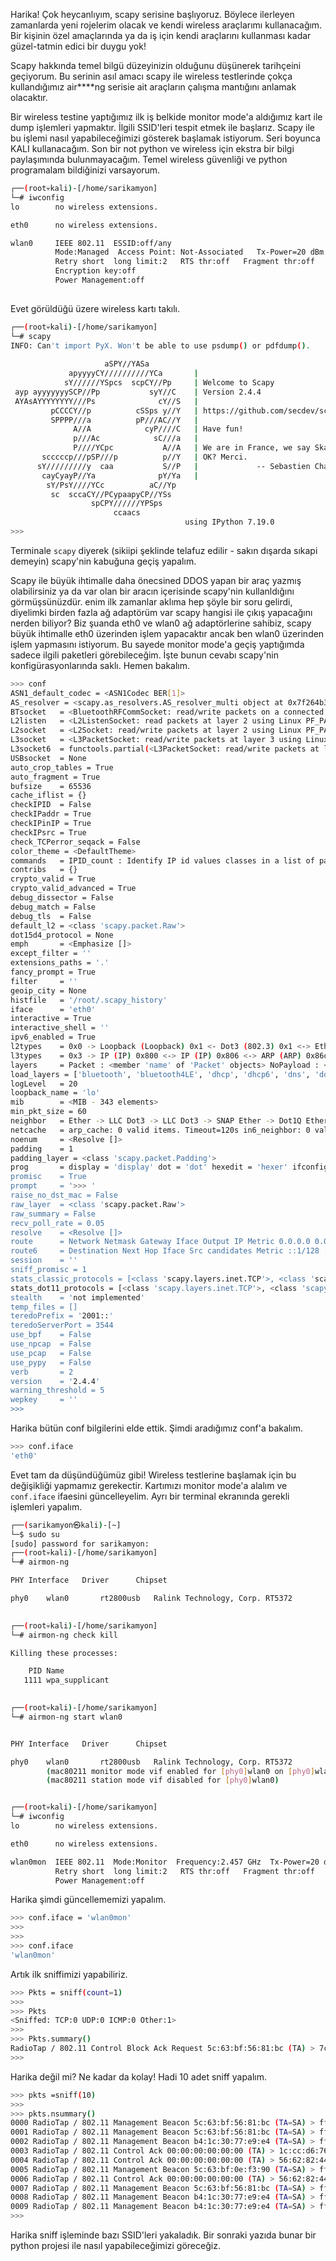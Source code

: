 Harika! Çok heycanlıyım, scapy serisine başlıyoruz. Böylece ilerleyen zamanlarda yeni rojelerim olacak ve kendi wireless araçlarımı kullanacağım. Bir kişinin özel amaçlarında ya da iş için kendi araçlarını kullanması kadar güzel-tatmin edici bir duygu yok!

Scapy hakkında temel bilgü düzeyinizin olduğunu düşünerek tarihçeini geçiyorum. Bu serinin asıl amacı scapy ile wireless testlerinde çokça kullandığımız air****ng serisie ait araçların çalışma mantığını anlamak olacaktır. 

Bir wireless testine yaptığımız ilk iş belkide monitor mode'a aldığımız kart ile dump işlemleri yapmaktır. İlgili SSID'leri tespit etmek ile başlarız. Scapy ile bu işlemi nasıl yapabileceğimizi gösterek başlamak istiyorum. Seri boyunca KALI kullanacağım. Son bir not python ve wireless için ekstra bir bilgi paylaşımında bulunmayacağım. Temel wireless güvenliği ve python programalam bildiğinizi varsayorum.

```sh
┌──(root💀kali)-[/home/sarikamyon]
└─# iwconfig
lo        no wireless extensions.

eth0      no wireless extensions.

wlan0     IEEE 802.11  ESSID:off/any  
          Mode:Managed  Access Point: Not-Associated   Tx-Power=20 dBm   
          Retry short  long limit:2   RTS thr:off   Fragment thr:off
          Encryption key:off
          Power Management:off
          
```

Evet görüldüğü üzere wireless kartı takılı.

```sh
┌──(root💀kali)-[/home/sarikamyon]
└─# scapy                          
INFO: Can't import PyX. Won't be able to use psdump() or pdfdump().
                                      
                     aSPY//YASa       
             apyyyyCY//////////YCa       |
            sY//////YSpcs  scpCY//Pp     | Welcome to Scapy
 ayp ayyyyyyySCP//Pp           syY//C    | Version 2.4.4
 AYAsAYYYYYYYY///Ps              cY//S   |
         pCCCCY//p          cSSps y//Y   | https://github.com/secdev/scapy
         SPPPP///a          pP///AC//Y   |
              A//A            cyP////C   | Have fun!
              p///Ac            sC///a   |
              P////YCpc           A//A   | We are in France, we say Skappee.
       scccccp///pSP///p          p//Y   | OK? Merci.
      sY/////////y  caa           S//P   |             -- Sebastien Chabal
       cayCyayP//Ya              pY/Ya   |
        sY/PsY////YCc          aC//Yp 
         sc  sccaCY//PCypaapyCP//YSs  
                  spCPY//////YPSps    
                       ccaacs         
                                       using IPython 7.19.0
>>> 
```
Terminale `scapy` diyerek (sikiipi şeklinde telafuz edilir - sakın dışarda sıkapi demeyin) scapy'nin kabuğuna geçiş yapalım.

Scapy ile büyük ihtimalle daha önecsined DDOS yapan bir araç yazmış olabilirsiniz ya da var olan bir aracın içerisinde scapy'nin kullanldığını görmüşsünüzdür. enim ilk zamanlar aklıma hep şöyle bir soru gelirdi, diyelimki birden fazla ağ adaptörüm var scapy hangisi ile çıkış yapacağını nerden biliyor? Biz şuanda eth0 ve wlan0 ağ adaptörlerine sahibiz, scapy büyük ihtimalle eth0 üzerinden işlem yapacaktır ancak ben wlan0 üzerinden işlem yapmasını istiyorum. Bu sayede monitor mode'a geçiş yaptığımda sadece ilgili paketleri görebileceğim. İşte bunun cevabı scapy'nin konfigürasyonlarında saklı. Hemen bakalım.

```sh
>>> conf
ASN1_default_codec = <ASN1Codec BER[1]>
AS_resolver = <scapy.as_resolvers.AS_resolver_multi object at 0x7f264b35b790>
BTsocket   = <BluetoothRFCommSocket: read/write packets on a connected L2CAP...
L2listen   = <L2ListenSocket: read packets at layer 2 using Linux PF_PACKET ...
L2socket   = <L2Socket: read/write packets at layer 2 using Linux PF_PACKET ...
L3socket   = <L3PacketSocket: read/write packets at layer 3 using Linux PF_P...
L3socket6  = functools.partial(<L3PacketSocket: read/write packets at layer ...
USBsocket  = None
auto_crop_tables = True
auto_fragment = True
bufsize    = 65536
cache_iflist = {}
checkIPID  = False
checkIPaddr = True
checkIPinIP = True
checkIPsrc = True
check_TCPerror_seqack = False
color_theme = <DefaultTheme>
commands   = IPID_count : Identify IP id values classes in a list of packets...
contribs   = {}
crypto_valid = True
crypto_valid_advanced = True
debug_dissector = False
debug_match = False
debug_tls  = False
default_l2 = <class 'scapy.packet.Raw'>
dot15d4_protocol = None
emph       = <Emphasize []>
except_filter = ''
extensions_paths = '.'
fancy_prompt = True
filter     = ''
geoip_city = None
histfile   = '/root/.scapy_history'
iface      = 'eth0'
interactive = True
interactive_shell = ''
ipv6_enabled = True
l2types    = 0x0 -> Loopback (Loopback) 0x1 <- Dot3 (802.3) 0x1 <-> Ether (E...
l3types    = 0x3 -> IP (IP) 0x800 <-> IP (IP) 0x806 <-> ARP (ARP) 0x86dd <->...
layers     = Packet : <member 'name' of 'Packet' objects> NoPayload : <membe...
load_layers = ['bluetooth', 'bluetooth4LE', 'dhcp', 'dhcp6', 'dns', 'dot11',...
logLevel   = 20
loopback_name = 'lo'
mib        = <MIB - 343 elements>
min_pkt_size = 60
neighbor   = Ether -> LLC Dot3 -> LLC Dot3 -> SNAP Ether -> Dot1Q Ether -> A...
netcache   = arp_cache: 0 valid items. Timeout=120s in6_neighbor: 0 valid it...
noenum     = <Resolve []>
padding    = 1
padding_layer = <class 'scapy.packet.Padding'>
prog       = display = 'display' dot = 'dot' hexedit = 'hexer' ifconfig = 'i...
promisc    = True
prompt     = '>>> '
raise_no_dst_mac = False
raw_layer  = <class 'scapy.packet.Raw'>
raw_summary = False
recv_poll_rate = 0.05
resolve    = <Resolve []>
route      = Network Netmask Gateway Iface Output IP Metric 0.0.0.0 0.0.0.0 ...
route6     = Destination Next Hop Iface Src candidates Metric ::1/128 :: lo ...
session    = ''
sniff_promisc = 1
stats_classic_protocols = [<class 'scapy.layers.inet.TCP'>, <class 'scapy.la...
stats_dot11_protocols = [<class 'scapy.layers.inet.TCP'>, <class 'scapy.laye...
stealth    = 'not implemented'
temp_files = []
teredoPrefix = '2001::'
teredoServerPort = 3544
use_bpf    = False
use_npcap  = False
use_pcap   = False
use_pypy   = False
verb       = 2
version    = '2.4.4'
warning_threshold = 5
wepkey     = ''
>>> 

```
Harika bütün conf bilgilerini elde ettik. Şimdi aradığımız conf'a bakalım.
```sh
>>> conf.iface
'eth0'

```

Evet tam da düşündüğümüz gibi! Wireless testlerine başlamak için bu değişikliği yapmamız gerekectir. Kartımızı monitor mode'a alalım ve `conf.iface` ifaesini güncelleyelim. Ayrı bir terminal ekranında gerekli işlemleri yapalım.

```sh
┌──(sarikamyon㉿kali)-[~]
└─$ sudo su
[sudo] password for sarikamyon: 
┌──(root💀kali)-[/home/sarikamyon]
└─# airmon-ng                         

PHY	Interface	Driver		Chipset

phy0	wlan0		rt2800usb	Ralink Technology, Corp. RT5372

                                                                                                                                                                                                                                              
┌──(root💀kali)-[/home/sarikamyon]
└─# airmon-ng check kill 

Killing these processes:

    PID Name
   1111 wpa_supplicant

                                                                                                                                                                                                                                              
┌──(root💀kali)-[/home/sarikamyon]
└─# airmon-ng start wlan0


PHY	Interface	Driver		Chipset

phy0	wlan0		rt2800usb	Ralink Technology, Corp. RT5372
		(mac80211 monitor mode vif enabled for [phy0]wlan0 on [phy0]wlan0mon)
		(mac80211 station mode vif disabled for [phy0]wlan0)


┌──(root💀kali)-[/home/sarikamyon]
└─# iwconfig                                                                                                                                                                                                                            237 ⨯
lo        no wireless extensions.

eth0      no wireless extensions.

wlan0mon  IEEE 802.11  Mode:Monitor  Frequency:2.457 GHz  Tx-Power=20 dBm   
          Retry short  long limit:2   RTS thr:off   Fragment thr:off
          Power Management:off

```

Harika şimdi güncellememizi yapalım.
```sh
>>> conf.iface = 'wlan0mon'
>>> 
>>> 
>>> conf.iface
'wlan0mon'
```
Artık ilk sniffimizi yapabiliriz.

```sh
>>> Pkts = sniff(count=1)
>>> 
>>> Pkts
<Sniffed: TCP:0 UDP:0 ICMP:0 Other:1>
>>> 
>>> Pkts.summary()
RadioTap / 802.11 Control Block Ack Request 5c:63:bf:56:81:bc (TA) > 7c:23:02:d0:f0:3a (RA) / Raw
>>> 

```

Harika değil mi? Ne kadar da kolay! Hadi 10 adet sniff yapalım.

```sh
>>> pkts =sniff(10)
>>> 
>>> pkts.nsummary()
0000 RadioTap / 802.11 Management Beacon 5c:63:bf:56:81:bc (TA=SA) > ff:ff:ff:ff:ff:ff (RA=DA) / Dot11Beacon / SSID='TurkTelekom_T3AA9' / Dot11EltRates / Dot11EltDSSSet / Dot11Elt / Dot11EltERP / Dot11Elt / Dot11EltRSN / Dot11EltRates / Dot11EltHTCapabilities / Dot11Elt / Dot11Elt / Dot11Elt / Dot11EltVendorSpecific / Dot11EltVendorSpecific / Dot11EltMicrosoftWPA / Dot11EltVendorSpecific / Dot11Elt
0001 RadioTap / 802.11 Management Beacon 5c:63:bf:56:81:bc (TA=SA) > ff:ff:ff:ff:ff:ff (RA=DA) / Dot11Beacon / SSID='TurkTelekom_T3AA9' / Dot11EltRates / Dot11EltDSSSet / Dot11Elt / Dot11EltERP / Dot11Elt / Dot11EltRSN / Dot11EltRates / Dot11EltHTCapabilities / Dot11Elt / Dot11Elt / Dot11Elt / Dot11EltVendorSpecific / Dot11EltVendorSpecific / Dot11EltMicrosoftWPA / Dot11EltVendorSpecific / Dot11Elt
0002 RadioTap / 802.11 Management Beacon b4:1c:30:77:e9:e4 (TA=SA) > ff:ff:ff:ff:ff:ff (RA=DA) / Dot11Beacon / SSID='Superbox_Wifi_4619' / Dot11EltRates / Dot11EltDSSSet / Dot11Elt / Dot11EltCountry / Dot11EltERP / Dot11EltRates / Dot11Elt / Dot11EltHTCapabilities / Dot11Elt / Dot11Elt / Dot11Elt / Dot11EltVendorSpecific / Dot11EltVendorSpecific / Dot11EltRSN / Dot11EltVendorSpecific
0003 RadioTap / 802.11 Control Ack 00:00:00:00:00:00 (TA) > 1c:cc:d6:76:de:c9 (RA)
0004 RadioTap / 802.11 Control Ack 00:00:00:00:00:00 (TA) > 56:62:82:44:9f:7d (RA)
0005 RadioTap / 802.11 Management Beacon 5c:63:bf:0e:f3:90 (TA=SA) > ff:ff:ff:ff:ff:ff (RA=DA) / Dot11Beacon / SSID='TurkTelekom_T478D' / Dot11EltRates / Dot11EltDSSSet / Dot11Elt / Dot11EltERP / Dot11Elt / Dot11EltRSN / Dot11EltRates / Dot11EltHTCapabilities / Dot11Elt / Dot11Elt / Dot11Elt / Dot11EltVendorSpecific / Dot11EltVendorSpecific / Dot11EltMicrosoftWPA / Dot11EltVendorSpecific / Dot11Elt
0006 RadioTap / 802.11 Control Ack 00:00:00:00:00:00 (TA) > 56:62:82:44:9f:7d (RA)
0007 RadioTap / 802.11 Management Beacon 5c:63:bf:56:81:bc (TA=SA) > ff:ff:ff:ff:ff:ff (RA=DA) / Dot11Beacon / SSID='TurkTelekom_T3AA9' / Dot11EltRates / Dot11EltDSSSet / Dot11Elt / Dot11EltERP / Dot11Elt / Dot11EltRSN / Dot11EltRates / Dot11EltHTCapabilities / Dot11Elt / Dot11Elt / Dot11Elt / Dot11EltVendorSpecific / Dot11EltVendorSpecific / Dot11EltMicrosoftWPA / Dot11EltVendorSpecific / Dot11Elt
0008 RadioTap / 802.11 Management Beacon b4:1c:30:77:e9:e4 (TA=SA) > ff:ff:ff:ff:ff:ff (RA=DA) / Dot11Beacon / SSID='Superbox_Wifi_4619' / Dot11EltRates / Dot11EltDSSSet / Dot11Elt / Dot11EltCountry / Dot11EltERP / Dot11EltRates / Dot11Elt / Dot11EltHTCapabilities / Dot11Elt / Dot11Elt / Dot11Elt / Dot11EltVendorSpecific / Dot11EltVendorSpecific / Dot11EltRSN / Dot11EltVendorSpecific
0009 RadioTap / 802.11 Management Beacon b4:1c:30:77:e9:e4 (TA=SA) > ff:ff:ff:ff:ff:ff (RA=DA) / Dot11Beacon / SSID='Superbox_Wifi_4619' / Dot11EltRates / Dot11EltDSSSet / Dot11Elt / Dot11EltCountry / Dot11EltERP / Dot11EltRates / Dot11Elt / Dot11EltHTCapabilities / Dot11Elt / Dot11Elt / Dot11Elt / Dot11EltVendorSpecific / Dot11EltVendorSpecific / Dot11EltRSN / Dot11EltVendorSpecific
>>> 
```

Harika sniff işleminde bazı SSID'leri yakaladık. Bir sonraki yazıda bunar bir python projesi ile nasıl yapabileceğimizi göreceğiz.

